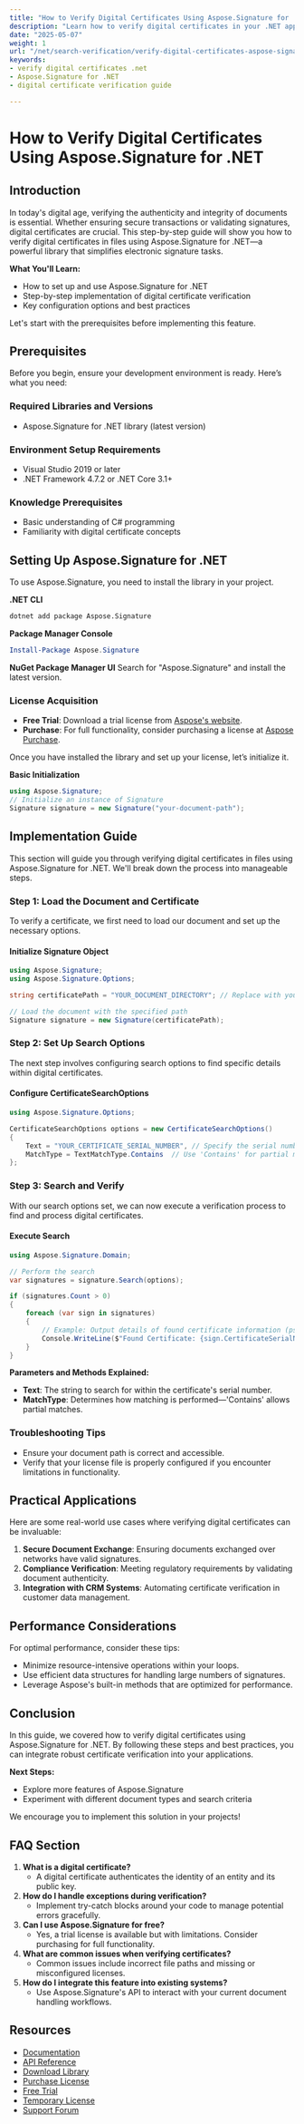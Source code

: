 ```yaml
---
title: "How to Verify Digital Certificates Using Aspose.Signature for .NET | Step-by-Step Guide"
description: "Learn how to verify digital certificates in your .NET applications with Aspose.Signature. Follow this comprehensive guide for secure document handling."
date: "2025-05-07"
weight: 1
url: "/net/search-verification/verify-digital-certificates-aspose-signature-dotnet/"
keywords:
- verify digital certificates .net
- Aspose.Signature for .NET
- digital certificate verification guide

---
```



# How to Verify Digital Certificates Using Aspose.Signature for .NET

## Introduction

In today's digital age, verifying the authenticity and integrity of documents is essential. Whether ensuring secure transactions or validating signatures, digital certificates are crucial. This step-by-step guide will show you how to verify digital certificates in files using Aspose.Signature for .NET—a powerful library that simplifies electronic signature tasks.

**What You'll Learn:**
- How to set up and use Aspose.Signature for .NET
- Step-by-step implementation of digital certificate verification
- Key configuration options and best practices

Let's start with the prerequisites before implementing this feature.

## Prerequisites

Before you begin, ensure your development environment is ready. Here’s what you need:

### Required Libraries and Versions
- Aspose.Signature for .NET library (latest version)
  
### Environment Setup Requirements
- Visual Studio 2019 or later
- .NET Framework 4.7.2 or .NET Core 3.1+

### Knowledge Prerequisites
- Basic understanding of C# programming
- Familiarity with digital certificate concepts

## Setting Up Aspose.Signature for .NET

To use Aspose.Signature, you need to install the library in your project.

**.NET CLI**
```bash
dotnet add package Aspose.Signature
```

**Package Manager Console**
```powershell
Install-Package Aspose.Signature
```

**NuGet Package Manager UI**
Search for "Aspose.Signature" and install the latest version.

### License Acquisition
- **Free Trial**: Download a trial license from [Aspose's website](https://purchase.aspose.com/temporary-license).
- **Purchase**: For full functionality, consider purchasing a license at [Aspose Purchase](https://purchase.groupdocs.com/buy).

Once you have installed the library and set up your license, let’s initialize it.

**Basic Initialization**
```csharp
using Aspose.Signature;
// Initialize an instance of Signature
Signature signature = new Signature("your-document-path");
```

## Implementation Guide

This section will guide you through verifying digital certificates in files using Aspose.Signature for .NET. We'll break down the process into manageable steps.

### Step 1: Load the Document and Certificate

To verify a certificate, we first need to load our document and set up the necessary options.

#### Initialize Signature Object
```csharp
using Aspose.Signature;
using Aspose.Signature.Options;

string certificatePath = "YOUR_DOCUMENT_DIRECTORY"; // Replace with your actual document directory

// Load the document with the specified path
Signature signature = new Signature(certificatePath);
```

### Step 2: Set Up Search Options

The next step involves configuring search options to find specific details within digital certificates.

#### Configure CertificateSearchOptions
```csharp
using Aspose.Signature.Options;

CertificateSearchOptions options = new CertificateSearchOptions()
{
    Text = "YOUR_CERTIFICATE_SERIAL_NUMBER", // Specify the serial number or other identifier
    MatchType = TextMatchType.Contains  // Use 'Contains' for partial matching
};
```

### Step 3: Search and Verify

With our search options set, we can now execute a verification process to find and process digital certificates.

#### Execute Search
```csharp
using Aspose.Signature.Domain;

// Perform the search
var signatures = signature.Search(options);

if (signatures.Count > 0)
{
    foreach (var sign in signatures)
    {
        // Example: Output details of found certificate information (pseudo-code)
        Console.WriteLine($"Found Certificate: {sign.CertificateSerialNumber}");
    }
}
```

**Parameters and Methods Explained:**
- **Text**: The string to search for within the certificate's serial number.
- **MatchType**: Determines how matching is performed—'Contains' allows partial matches.

### Troubleshooting Tips
- Ensure your document path is correct and accessible.
- Verify that your license file is properly configured if you encounter limitations in functionality.

## Practical Applications

Here are some real-world use cases where verifying digital certificates can be invaluable:
1. **Secure Document Exchange**: Ensuring documents exchanged over networks have valid signatures.
2. **Compliance Verification**: Meeting regulatory requirements by validating document authenticity.
3. **Integration with CRM Systems**: Automating certificate verification in customer data management.

## Performance Considerations

For optimal performance, consider these tips:
- Minimize resource-intensive operations within your loops.
- Use efficient data structures for handling large numbers of signatures.
- Leverage Aspose's built-in methods that are optimized for performance.

## Conclusion

In this guide, we covered how to verify digital certificates using Aspose.Signature for .NET. By following these steps and best practices, you can integrate robust certificate verification into your applications. 

**Next Steps:**
- Explore more features of Aspose.Signature
- Experiment with different document types and search criteria

We encourage you to implement this solution in your projects!

## FAQ Section

1. **What is a digital certificate?**
   - A digital certificate authenticates the identity of an entity and its public key.
2. **How do I handle exceptions during verification?**
   - Implement try-catch blocks around your code to manage potential errors gracefully.
3. **Can I use Aspose.Signature for free?**
   - Yes, a trial license is available but with limitations. Consider purchasing for full functionality.
4. **What are common issues when verifying certificates?**
   - Common issues include incorrect file paths and missing or misconfigured licenses.
5. **How do I integrate this feature into existing systems?**
   - Use Aspose.Signature's API to interact with your current document handling workflows.

## Resources
- [Documentation](https://docs.groupdocs.com/signature/net/)
- [API Reference](https://apireference.aspose.com/signature/net)
- [Download Library](https://downloads.aspose.com/total/net)
- [Purchase License](https://purchase.groupdocs.com/buy)
- [Free Trial](https://downloads.aspose.com/total/net)
- [Temporary License](https://purchase.groupdocs.com/temporary-license/)
- [Support Forum](https://forum.aspose.com/c/signature/)
